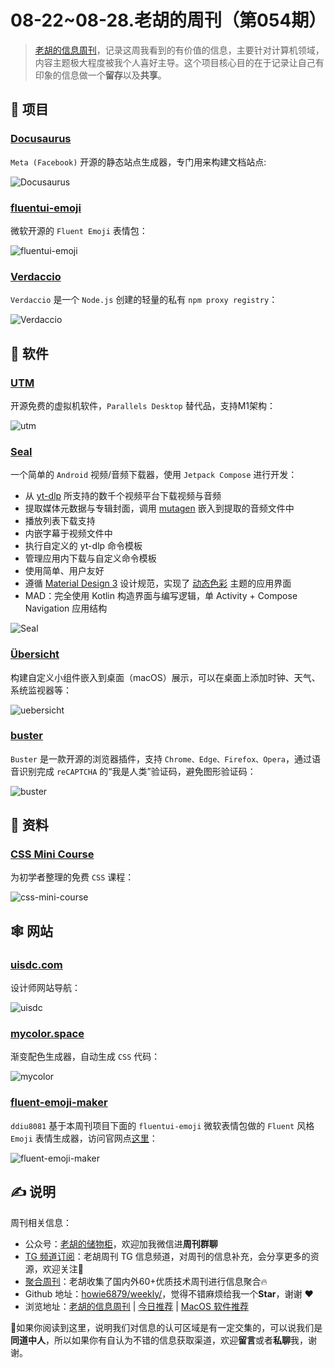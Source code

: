 # 08-22~08-28.老胡的周刊（第054期）

> [老胡的信息周刊](https://weekly.howie6879.com/)，记录这周我看到的有价值的信息，主要针对计算机领域，内容主题极大程度被我个人喜好主导。这个项目核心目的在于记录让自己有印象的信息做一个**留存**以及**共享**。

## 🎯 项目

### [Docusaurus](https://github.com/facebook/docusaurus)

`Meta (Facebook)` 开源的静态站点生成器，专门用来构建文档站点:

![Docusaurus](https://images-1252557999.file.myqcloud.com/uPic/Docusaurus.svg)

### [fluentui-emoji](https://github.com/microsoft/fluentui-emoji)

微软开源的 `Fluent Emoji` 表情包：

![fluentui-emoji](https://images-1252557999.file.myqcloud.com/uPic/fluentui-emoji.webp)

### [Verdaccio](https://github.com/verdaccio/verdaccio)

`Verdaccio` 是一个 `Node.js` 创建的轻量的私有 `npm proxy registry`：

![Verdaccio](https://images-1252557999.file.myqcloud.com/uPic/CRinc4.jpg)

## 🤖 软件

### [UTM](https://github.com/utmapp/UTM)

开源免费的虚拟机软件，`Parallels Desktop` 替代品，支持M1架构：

![utm](https://images-1252557999.file.myqcloud.com/uPic/utm.png)

### [Seal](https://github.com/JunkFood02/Seal)

一个简单的 `Android` 视频/音频下载器，使用 `Jetpack Compose` 进行开发：

- 从  [yt-dlp](https://github.com/yt-dlp/yt-dlp)  所支持的数千个视频平台下载视频与音频
- 提取媒体元数据与专辑封面，调用  [mutagen](https://github.com/quodlibet/mutagen)  嵌入到提取的音频文件中
- 播放列表下载支持
- 内嵌字幕于视频文件中
- 执行自定义的 yt-dlp 命令模板
- 管理应用内下载与自定义命令模板
- 使用简单、用户友好
- 遵循  [Material Design 3](https://m3.material.io/)  设计规范，实现了  [动态色彩](https://m3.material.io/foundations/customization)  主题的应用界面
- MAD：完全使用 Kotlin 构造界面与编写逻辑，单 Activity + Compose Navigation 应用结构
    
![Seal](https://images-1252557999.file.myqcloud.com/uPic/Seal.jpg)

### [Übersicht](https://github.com/felixhageloh/uebersicht)

构建自定义小组件嵌入到桌面（macOS）展示，可以在桌面上添加时钟、天气、系统监视器等：

![uebersicht](https://images-1252557999.file.myqcloud.com/uPic/uebersicht.jpeg)

### [buster](https://github.com/dessant/buster)

`Buster` 是一款开源的浏览器插件，支持 `Chrome、Edge、Firefox、Opera`，通过语音识别完成 `reCAPTCHA` 的“我是人类”验证码，避免图形验证码：

![buster](https://images-1252557999.file.myqcloud.com/uPic/G8IbW1.jpg)

## 👀 资料

### [CSS Mini Course](https://doc.clickup.com/37465296/d/13qb6g-64/css-mini-course/13qb6g-84/css-mini-course)

为初学者整理的免费 `CSS` 课程：

![css-mini-course](https://images-1252557999.file.myqcloud.com/uPic/css-mini-course.jpg)

## 🕸 网站

### [uisdc.com](https://hao.uisdc.com/)

设计师网站导航：

![uisdc](https://images-1252557999.file.myqcloud.com/uPic/uisdc.jpg)

### [mycolor.space](https://mycolor.space/)

渐变配色生成器，自动生成 `CSS` 代码：

![mycolor](https://images-1252557999.file.myqcloud.com/uPic/mycolor.jpg)

### [fluent-emoji-maker](https://github.com/ddiu8081/fluent-emoji-maker)

`ddiu8081` 基于本周刊项目下面的 `fluentui-emoji` 微软表情包做的 `Fluent` 风格 `Emoji` 表情生成器，访问官网点[这里](https://fluent-emoji.ddiu.io/)：

![fluent-emoji-maker](https://images-1252557999.file.myqcloud.com/uPic/fluent-emoji-maker.jpg)

## ✍️ 说明

周刊相关信息：

- 公众号：[老胡的储物柜](https://images-1252557999.file.myqcloud.com/uPic/ETIbMe.jpg)，欢迎加我微信进**周刊群聊**
- [TG 频道订阅](https://t.me/howie_weekly)：老胡周刊 TG 信息频道，对周刊的信息补充，会分享更多的资源，欢迎关注👏
- [聚合周刊](https://www.fre321.com/weekly)：老胡收集了国内外60+优质技术周刊进行信息聚合🔥
- Github 地址：[howie6879/weekly/](https://github.com/howie6879/weekly/)，觉得不错麻烦给我一个**Star**，谢谢 ❤️
- 浏览地址：[老胡的信息周刊](https://weekly.howie6879.com) | [今日推荐](https://weekly.howie6879.com/recommend/index.html) | [MacOS 软件推荐](https://weekly.howie6879.com/soft/mac.html)

🙌如果你阅读到这里，说明我们对信息的认可区域是有一定交集的，可以说我们是**同道中人**，所以如果你有自认为不错的信息获取渠道，欢迎**留言**或者**私聊**我，谢谢。
